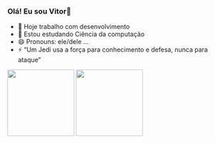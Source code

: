 ### Olá! Eu sou Vitor👋

- 🔭 Hoje trabalho com desenvolvimento
- 🌱 Estou estudando Ciência da computação
- 😄 Pronouns: ele/dele ...
- ⚡ “Um Jedi usa a força para conhecimento e defesa, nunca para ataque”


 <div align="centro">
  <ahref="https://github.com/VITORSE">
  <img height="150em"src="https://github-readme-stats.vercel.app/api?username=VITORSE&show_icons=true&theme=dracula&include_all_commits=true&count_private=true"/>
  <img height="150em"src="https://github-readme-stats.vercel.app/api/top-langs/?username=VITORSE&layout=compact&langs_count=7&theme=dark"/>
</div>
